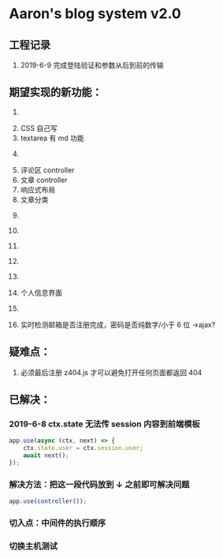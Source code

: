 # Aaron's blog system v2.0

## 工程记录

1. 2019-6-9 完成登陆验证和参数从后到前的传输

## 期望实现的新功能：

1. ~~~采用数据库~~~  
2. CSS 自己写  
3. textarea 有 md 功能  
4. ~~~登陆状态保持koa-session~~~  
5. 评论区 controller  
6. 文章 controller
7. 响应式布局  
8. 文章分类  
9. ~~~bcrypt 加密密码，实现了一半，考虑匹配密码的问题~~~  
10. ~~~koa 有没有像 express 那样的 router.post('/users/logout', auth, async (req, res) =>? ~~~  
11. ~~~数据库操作学 node 课的~~~  
12. ~~~加一个 node 课的 middlewares 的 authentication？~~~  
13. ~~~controllers 文件夹里面的东西，分开存放，user，article，index~~~  
14. 个人信息界面  
15. ~~~实现登陆前导航条右侧登陆/注册，登陆后是“欢迎回来，xxx”  想法：1. toggle 2. 新建一个 block 用 if 判断~~~  
16. 实时检测邮箱是否注册完成，密码是否纯数字/小于 6 位 ->ajax?

## 疑难点：

1. 必须最后注册 z404.js 才可以避免打开任何页面都返回 404

## 已解决：

### 2019-6-8 ctx.state 无法传 session 内容到前端模板

```javascript
app.use(async (ctx, next) => {
    ctx.state.user = ctx.session.user;
    await next();
});
```

### 解决方法：把这一段代码放到 ↓ 之前即可解决问题

```javascript
app.use(controller());
```

### 切入点：中间件的执行顺序

### 切换主机测试
